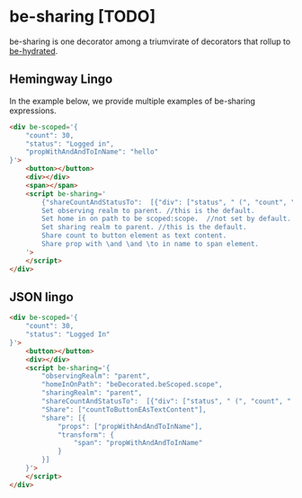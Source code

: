 # be-sharing [TODO]

be-sharing is one decorator among a triumvirate of decorators that rollup to [be-hydrated](https://github.com/bahrus/be-hydrated).

## Hemingway Lingo

In the example below, we provide multiple examples of be-sharing expressions.

```html
<div be-scoped='{
    "count": 30,
    "status": "Logged in",
    "propWithAndAndToInName": "hello"
}'>
    <button></button>
    <div></div>
    <span></span>
    <script be-sharing='
        {"shareCountAndStatusTo":  [{"div": ["status", " (", "count", " times)"]}]}
        Set observing realm to parent. //this is the default.
        Set home in on path to be scoped:scope.  //not set by default.  Special intervention for properties that start with be[space]
        Set sharing realm to parent. //this is the default.
        Share count to button element as text content.
        Share prop with \and \and \to in name to span element.
    '>
    </script>
</div>
```

## JSON lingo

```html
<div be-scoped='{
    "count": 30,
    "status": "Logged In"
}'>
    <button></button>
    <div></div>
    <script be-sharing='{
        "observingRealm": "parent",
        "homeInOnPath": "beDecorated.beScoped.scope",
        "sharingRealm": "parent",
        "shareCountAndStatusTo":  [{"div": ["status", " (", "count", " times)"]}],
        "Share": ["countToButtonEAsTextContent"],
        "share": [{
            "props": ["propWithAndAndToInName"],
            "transform": {
                "span": "propWithAndAndToInName"
            }
        }]
    }'>
    </script>
</div>
```

